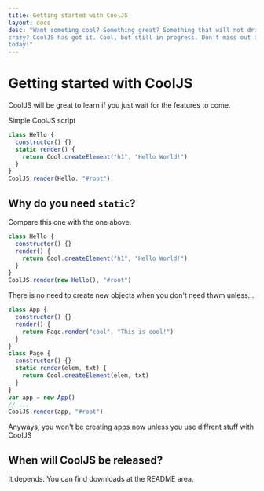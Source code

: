 ```yaml
---
title: Getting started with CoolJS
layout: docs
desc: "Want someting cool? Something great? Something that will not drive you
crazy? CoolJS has got it. Cool, but still in progress. Don't miss out and start
today!"
---
```


# Getting started with CoolJS

CoolJS will be great to learn if you just wait for the features to come.

Simple CoolJS script

```javascript
class Hello {
  constructor() {}
  static render() {
    return Cool.createElement("h1", "Hello World!")
  }
}
CoolJS.render(Hello, "#root");
```

## Why do you need `static`?

Compare this one with the one above.

```javascript
class Hello {
  constructor() {}
  render() {
    return Cool.createElement("h1", "Hello World!")
  }
}
CoolJS.render(new Hello(), "#root")
```

There is no need to create new objects when you don't need thwm unless...

```javascript
class App {
  constructor() {}
  render() {
    return Page.render("cool", "This is cool!")
  }
}
class Page {
  constructor() {}
  static render(elem, txt) {
    return Cool.createElement(elem, txt)
  }
}
var app = new App()
// ...
CoolJS.render(app, "#root")
```

Anyways, you won't be creating apps now unless you use diffrent stuff with CoolJS

## When will CoolJS be released?

It depends. You can find downloads at the README area.
